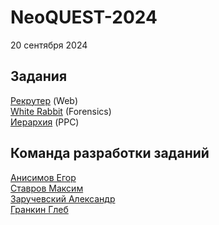 # NeoQUEST-2024

20 сентября 2024

## Задания
[Рекрутер](https://github.com/PolyCTF-DEV/NeoQUEST-2024/tree/main/Рекрутер) (Web)<br/>
[White Rabbit](https://github.com/PolyCTF-DEV/NeoQUEST-2024/tree/main/White%20Rabbit) (Forensics)<br/>
[Иерархия](https://github.com/PolyCTF-DEV/NeoQUEST-2024/tree/main/Иерархия) (PPC)<br/>

## Команда разработки заданий
[Анисимов Егор](http://t.me/myqookie)<br/>
[Ставров Максим](https://t.me/M0shp1t)<br/>
[Заручевский Александр](http://t.me/z4vr1k_official)<br/>
[Гранкин Глеб](https://t.me/Black_jonga)<br/>
